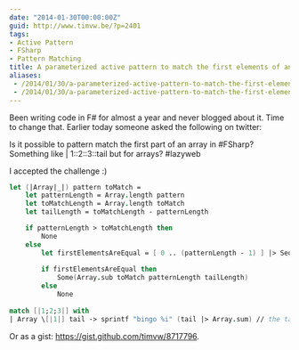 ```yaml
---
date: "2014-01-30T00:00:00Z"
guid: http://www.timvw.be/?p=2401
tags:
- Active Pattern
- FSharp
- Pattern Matching
title: A parameterized active pattern to match the first elements of an array
aliases:
 - /2014/01/30/a-parameterized-active-pattern-to-match-the-first-elements-of-an-array/
 - /2014/01/30/a-parameterized-active-pattern-to-match-the-first-elements-of-an-array.html
---
```

Been writing code in F# for almost a year and never blogged about it. Time to change that. Earlier today someone asked the following on twitter:

<quote>Is it possible to pattern match the first part of an array in #FSharp? Something like | 1::2::3::tail but for arrays? #lazyweb</quote>

I accepted the challenge :)

```fsharp
let (|Array|_|) pattern toMatch =      
	let patternLength = Array.length pattern
	let toMatchLength = Array.length toMatch
	let tailLength = toMatchLength - patternLength

	if patternLength > toMatchLength then
		None
	else
		let firstElementsAreEqual = [ 0 .. (patternLength - 1) ] |> Seq.forall (fun i -> pattern.[i] = toMatch.[i])
          
		if firstElementsAreEqual then
			Some(Array.sub toMatch patternLength tailLength)
		else 
			None
		
match [|1;2;3|] with
| Array \[|1|] tail -> sprintf "bingo %i" (tail |> Array.sum) // the tail is [|2;3|\]
```

Or as a gist: <https://gist.github.com/timvw/8717796>.